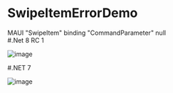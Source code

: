 # SwipeItemErrorDemo
MAUI "SwipeItem"  binding "CommandParameter" null  
#.Net 8 RC 1

![image](https://github.com/MadCode1982/SwipeItemErrorDemo/assets/67041064/70da747a-54e2-40ba-8177-ebb54ff54a35)

#.NET 7 

![image](https://github.com/MadCode1982/SwipeItemErrorDemo/assets/67041064/1a46c20a-d8ed-48d7-a042-17d84be55856)
